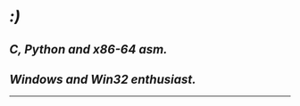# ***:)***
## ***C, Python and x86-64 asm.***
## ***Windows and Win32 enthusiast.***
---------------------


